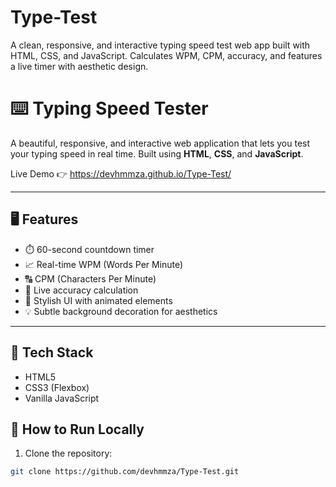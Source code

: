 # Type-Test
A clean, responsive, and interactive typing speed test web app built with HTML, CSS, and JavaScript. Calculates WPM, CPM, accuracy, and features a live timer with aesthetic design.

# ⌨️ Typing Speed Tester

A beautiful, responsive, and interactive web application that lets you test your typing speed in real time. Built using **HTML**, **CSS**, and **JavaScript**.

Live Demo 👉 https://devhmmza.github.io/Type-Test/

---

## 🖥️ Features

- ⏱️ 60-second countdown timer
- 📈 Real-time WPM (Words Per Minute)
- 🔠 CPM (Characters Per Minute)
- 🎯 Live accuracy calculation
- 🎨 Stylish UI with animated elements
- 💡 Subtle background decoration for aesthetics

---

## 🧰 Tech Stack

- HTML5
- CSS3 (Flexbox)
- Vanilla JavaScript

## 🚀 How to Run Locally

1. Clone the repository:
```bash
git clone https://github.com/devhmmza/Type-Test.git
